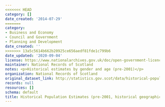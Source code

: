 ```yaml
---
<<<<<<< HEAD
category: []
date_created: '2014-07-29'
=======
category:
- Business and Economy
- Council and Government
- Planning and Development
date_created: ''
>>>>>>> 13a5c5614b662b20925ce656aedf81fde1c799b6
date_updated: '2020-09-04'
license: https://www.nationalarchives.gov.uk/doc/open-government-licence/version/3/
maintainer: National Records of Scotland
notes: <p>Historical estimates by gender and age (pre-2001)</p>
organization: National Records of Scotland
original_dataset_link: http://statistics.gov.scot/data/historical-population-estimates
records: null
resources: []
schema: default
title: Historical Population Estimates (pre-2001, historical geographic boundaries)
---
```

